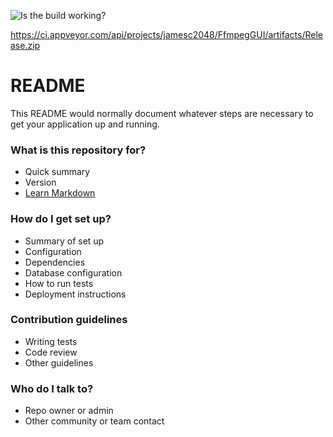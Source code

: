 ![Is the build working?](https://ci.appveyor.com/api/projects/status/32r7s2skrgm9ubva?retina=true "Build pass status")

https://ci.appveyor.com/api/projects/jamesc2048/FfmpegGUI/artifacts/Release.zip

# README #

This README would normally document whatever steps are necessary to get your application up and running.

### What is this repository for? ###

* Quick summary
* Version
* [Learn Markdown](https://bitbucket.org/tutorials/markdowndemo)

### How do I get set up? ###

* Summary of set up
* Configuration
* Dependencies
* Database configuration
* How to run tests
* Deployment instructions

### Contribution guidelines ###

* Writing tests
* Code review
* Other guidelines

### Who do I talk to? ###

* Repo owner or admin
* Other community or team contact
